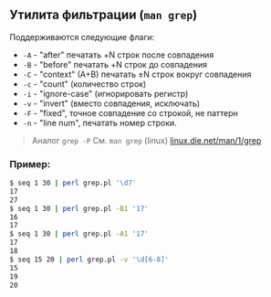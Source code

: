 ## Утилита фильтрации (`man grep`)

Поддерживаются следующие флаги:

* `-A` - "after" печатать +N строк после совпадения
* `-B` - "before" печатать +N строк до совпадения
* `-C` - "context" (A+B) печатать ±N строк вокруг совпадения
* `-c` - "count" (количество строк)
* `-i` - "ignore-case" (игнорировать регистр)
* `-v` - "invert" (вместо совпадения, исключать)
* `-F` - "fixed", точное совпадение со строкой, не паттерн
* `-n` - "line num", печатать номер строки.

> Аналог `grep -P`
> См. `man grep` (linux) [linux.die.net/man/1/grep](https://linux.die.net/man/1/grep)

### Пример:

```sh
$ seq 1 30 | perl grep.pl '\d7'
17
27
$ seq 1 30 | perl grep.pl -B1 '17'
16
17
$ seq 1 30 | perl grep.pl -A1 '17'
17
18
$ seq 15 20 | perl grep.pl -v '\d[6-8]'
15
19
20
```
